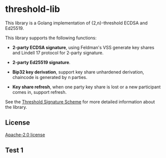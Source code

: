 # threshold-lib

This library is a Golang implementation of {2,n}-threshold ECDSA and Ed25519.


This library supports the following functions:

- **2-party ECDSA signature**, using Feldman's VSS generate key shares and Lindell 17 protocol for 2-party
   signature.

- **2-party Ed25519 signature**.

-  **Bip32 key derivation**, support key share unhardened derivation, chaincode is generated by n parties.

- **Key share refresh**, when one party key share is lost or a new participant comes in, support refresh.

See the [Threshold Signature Scheme](docs/Threshold_Signature_Scheme.md) for more detailed information about the
library.

## License

   [Apache-2.0 license](./LICENSE)


## Test 1
